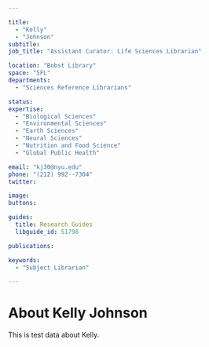 ```yaml
---

title:
  - "Kelly"
  - "Johnson"
subtitle: 
job_title: "Assistant Curator: Life Sciences Librarian"

location: "Bobst Library"
space: "5FL"
departments:
  - "Sciences Reference Librarians"

status: 
expertise:
  - "Biological Sciences"
  - "Environmental Sciences"
  - "Earth Sciences"
  - "Neural Sciences"
  - "Nutrition and Food Science"
  - "Global Public Health"

email: "kj30@nyu.edu"
phone: "(212) 992--7304"
twitter: 

image: 
buttons:

guides:
  title: Research Guides
  libguide_id: 51798

publications:

keywords:
  - "Subject Librarian"

---
```


# About Kelly Johnson

This is test data about Kelly.
